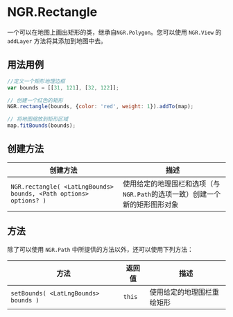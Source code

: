 # NGR.Rectangle
一个可以在地图上画出矩形的类，继承自`NGR.Polygon`。您可以使用 `NGR.View` 的 `addLayer` 方法将其添加到地图中去。

## 用法用例
```javascript
//定义一个矩形地理边框
var bounds = [[31, 121], [32, 122]];

// 创建一个红色的矩形
NGR.rectangle(bounds, {color: 'red', weight: 1}).addTo(map);

// 将地图缩放到矩形区域
map.fitBounds(bounds);
```

## 创建方法
| 创建方法 | 描述 |
| -- | -- |
| `NGR.rectangle( <LatLngBounds> bounds, <Path options> options? )` | 使用给定的地理围栏和选项（与`NGR.Path`的选项一致）创建一个新的矩形图形对象 |

## 方法
除了可以使用 `NGR.Path` 中所提供的方法以外，还可以使用下列方法：

| 方法 | 返回值 | 描述 |
| -- | -- | -- |
| `setBounds( <LatLngBounds> bounds )` | `this` | 使用给定的地理围栏重绘矩形 |

